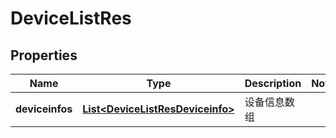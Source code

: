# DeviceListRes

## Properties
Name | Type | Description | Notes
------------ | ------------- | ------------- | -------------
**deviceinfos** | [**List&lt;DeviceListResDeviceinfo&gt;**](DeviceListResDeviceinfo.md) | 设备信息数组 | 
